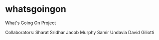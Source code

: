 whatsgoingon
============

What's Going On Project

Collaborators:
Sharat Sridhar
Jacob Murphy
Samir Undavia
David Giliotti
